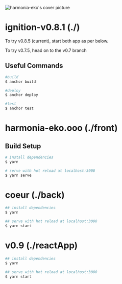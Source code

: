 ![harmonia-eko's cover picture](https://harmonia-eko.ghost.io/content/images/size/w1000/2021/10/E3HD.png)

# ignition-v0.8.1 (./)

To try v0.8.5 (current), start both app as per below.

To try v0.7.5, head on to the v0.7 branch

## Useful Commands

```bash
#build
$ anchor build

#deploy
$ anchor deploy

#test
$ anchor test
```

# harmonia-eko.ooo (./front)

## Build Setup

```bash
# install dependencies
$ yarn

# serve with hot reload at localhost:3000
$ yarn serve
```

# coeur (./back)

```bash
## install dependencies
$ yarn

## serve with hot reload at localhost:3000
$ yarn start
```

# v0.9 (./reactApp)

```bash
## install dependencies
$ yarn

## serve with hot reload at localhost:3000
$ yarn start
```


